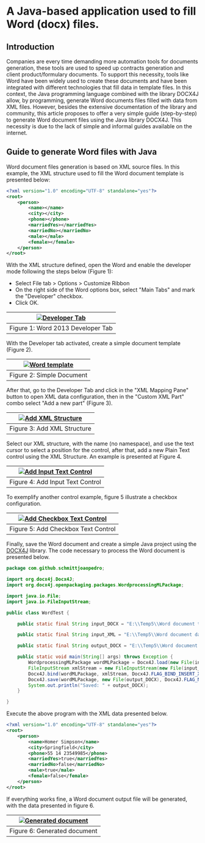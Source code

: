 # A Java-based application used to fill Word (docx) files.

## Introduction

Companies are every time demanding more automation tools for documents generation, these tools are used to speed up contracts generation and client product/formulary documents. To support this necessity, tools like Word have been widely used to create these documents and have been integrated with different technologies that fill data in template files. In this context, the Java programming language combined with the library DOCX4J allow, by programming, generate Word documents files filled with data from XML files. However, besides the extensive documentation of the library and community, this article proposes to offer a very simple guide (step-by-step) to generate Word document files using the Java library DOCX4J. This necessity is due to the lack of simple and informal guides available on the internet.

## Guide to generate Word files with Java

Word document files generation is based on XML source files. In this example, the XML structure used to fill the Word document template is presented below:

```xml
<?xml version="1.0" encoding="UTF-8" standalone="yes"?>
<root>
    <person>
        <name></name>
        <city></city>
        <phone></phone>
        <marriedYes></marriedYes>
        <marriedNo></marriedNo>
        <male></male>
        <female></female>
    </person>
</root>
```

With the XML structure defined, open the Word and enable the developer mode following the steps below (Figure 1):
* Select File tab > Options > Customize Ribbon
* On the right side of the Word options box, select "Main Tabs" and mark the "Developer" checkbox.
* Click OK.

| [![Developer Tab](images/DeveloperTab.png)](images/DeveloperTab.png)  |
|:---:|
| Figure 1: Word 2013 Developer Tab |

With the Developer tab activated, create a simple document template (Figure 2).

| [![Word template](images/DocSimple.png)](images/DocSimple.png)  |
|:---:|
| Figure 2: Simple Document |

After that, go to the Developer Tab and click in the "XML Mapping Pane" button to open XML data configuration, then in the "Custom XML Part" combo select "Add a new part" (Figure 3).

| [![Add XML Structure](images/AddXmlStructure.png)](images/AddXmlStructure.png)  |
|:---:|
| Figure 3: Add XML Structure |

Select our XML structure, with the name (no namespace), and use the text cursor to select a position for the control, after that, add a new Plain Text control using the XML Structure. An example is presented at Figure 4.

| [![Add Input Text Control](images/AddControls.png)](images/AddControls.png)  |
|:---:|
| Figure 4: Add Input Text Control |

To exemplify another control example, figure 5 illustrate a checkbox configuration.

| [![Add Checkbox Text Control](images/AddCheckControl.png)](images/AddCheckControl.png)  |
|:---:|
| Figure 5: Add Checkbox Text Control |

Finally, save the Word document and create a simple Java project using the [DOCX4J](https://www.docx4java.org/) library. The code necessary to process the Word document is presented below.

```java
package com.github.schmittjoaopedro;

import org.docx4j.Docx4J;
import org.docx4j.openpackaging.packages.WordprocessingMLPackage;

import java.io.File;
import java.io.FileInputStream;

public class WordTest {

    public static final String input_DOCX = "E:\\Temp5\\Word document template.docx";

    public static final String input_XML = "E:\\Temp5\\Word document data.xml";

    public static final String output_DOCX = "E:\\Temp5\\Word document output.docx";

    public static void main(String[] args) throws Exception {
        WordprocessingMLPackage wordMLPackage = Docx4J.load(new File(input_DOCX));
        FileInputStream xmlStream = new FileInputStream(new File(input_XML));
        Docx4J.bind(wordMLPackage, xmlStream, Docx4J.FLAG_BIND_INSERT_XML | Docx4J.FLAG_BIND_BIND_XML | Docx4J.FLAG_BIND_REMOVE_SDT);
        Docx4J.save(wordMLPackage, new File(output_DOCX), Docx4J.FLAG_NONE);
        System.out.println("Saved: " + output_DOCX);
    }

}
```

Execute the above program with the XML data presented below.

```xml
<?xml version="1.0" encoding="UTF-8" standalone="yes"?>
<root>
    <person>
        <name>Homer Simpson</name>
        <city>Springfield</city>
        <phone>55 14 23549985</phone>
        <marriedYes>true</marriedYes>
        <marriedNo>false</marriedNo>
        <male>true</male>
        <female>false</female>
    </person>
</root>
```

If everything works fine, a Word document output file will be generated, with the data presented in figure 6.

| [![Generated document](images/Result.png)](images/Result.png)  |
|:---:|
| Figure 6: Generated document |